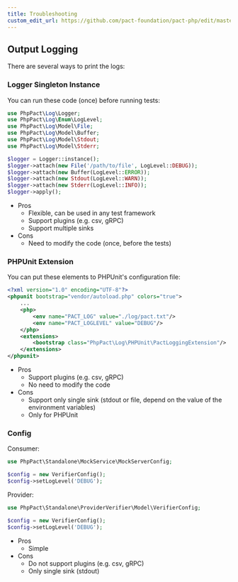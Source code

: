 ```yaml
---
title: Troubleshooting
custom_edit_url: https://github.com/pact-foundation/pact-php/edit/master/docs/troubleshooting.md
---
```

<!-- This file has been synced from the pact-foundation/pact-php repository. Please do not edit it directly. The URL of the source file can be found in the custom_edit_url value above -->

## Output Logging

There are several ways to print the logs:

### Logger Singleton Instance

You can run these code (once) before running tests:

```php
use PhpPact\Log\Logger;
use PhpPact\Log\Enum\LogLevel;
use PhpPact\Log\Model\File;
use PhpPact\Log\Model\Buffer;
use PhpPact\Log\Model\Stdout;
use PhpPact\Log\Model\Stderr;

$logger = Logger::instance();
$logger->attach(new File('/path/to/file', LogLevel::DEBUG));
$logger->attach(new Buffer(LogLevel::ERROR));
$logger->attach(new Stdout(LogLevel::WARN));
$logger->attach(new Stderr(LogLevel::INFO));
$logger->apply();
```

* Pros
    * Flexible, can be used in any test framework
    * Support plugins (e.g. csv, gRPC)
    * Support multiple sinks
* Cons
    * Need to modify the code (once, before the tests)

### PHPUnit Extension

You can put these elements to PHPUnit's configuration file:

```xml
<?xml version="1.0" encoding="UTF-8"?>
<phpunit bootstrap="vendor/autoload.php" colors="true">
    ...
    <php>
        <env name="PACT_LOG" value="./log/pact.txt"/>
        <env name="PACT_LOGLEVEL" value="DEBUG"/>
    </php>
    <extensions>
        <bootstrap class="PhpPact\Log\PHPUnit\PactLoggingExtension"/>
    </extensions>
</phpunit>
```

* Pros
    * Support plugins (e.g. csv, gRPC)
    * No need to modify the code
* Cons
    * Support only single sink (stdout or file, depend on the value of the environment variables)
    * Only for PHPUnit

### Config

Consumer:

```php
use PhpPact\Standalone\MockService\MockServerConfig;

$config = new VerifierConfig();
$config->setLogLevel('DEBUG');
```

Provider:

```php
use PhpPact\Standalone\ProviderVerifier\Model\VerifierConfig;

$config = new VerifierConfig();
$config->setLogLevel('DEBUG');
```

* Pros
    * Simple
* Cons
    * Do not support plugins (e.g. csv, gRPC)
    * Only single sink (stdout)
